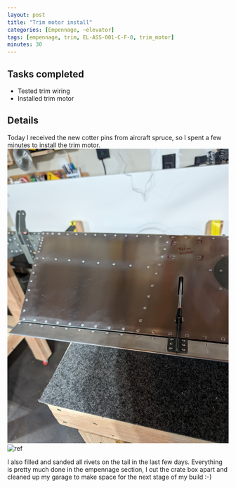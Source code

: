 ```yaml
---
layout: post
title: "Trim motor install"
categories: [Empennage, ~elevator]
tags: [empennage, trim, EL-ASS-001-C-F-0, trim_motor]
minutes: 30
---
```


## Tasks completed

- Tested trim wiring
- Installed trim motor

## Details

Today I received the new cotter pins from aircraft spruce, so I spent a few minutes to install the trim motor.
![ref](/assets/img/20240313/trim1.jpg)
![ref](/assets/img/20240313/trim2.jpg)

I also filled and sanded all rivets on the tail in the last few days. Everything is pretty much done in the empennage section, I cut the crate box apart and cleaned up my garage to make space for the next stage of my build :-)
